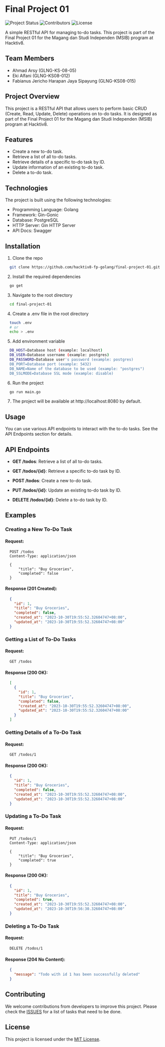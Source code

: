 # Final Project 01
![Project Status](https://img.shields.io/badge/status-in%20progress-yellow)
![Contributors](https://img.shields.io/badge/contributors-3-blue)
![License](https://img.shields.io/badge/license-MIT-green)

A simple RESTful API for managing to-do tasks. This project is part of the Final Project 01 for the Magang dan Studi Independen (MSIB) program at Hacktiv8.

## Team Members

- Ahmad Arsy (GLNG-KS-08-05)
- Eki Alfani (GLNG-KS08-012)
- Fabianus Jericho Harapan Jaya Sipayung (GLNG-KS08-015)

## Project Overview

This project is a RESTful API that allows users to perform basic CRUD (Create, Read, Update, Delete) operations on to-do tasks. It is designed as part of the Final Project 01 for the Magang dan Studi Independen (MSIB) program at Hacktiv8.

## Features

- Create a new to-do task.
- Retrieve a list of all to-do tasks.
- Retrieve details of a specific to-do task by ID.
- Update information of an existing to-do task.
- Delete a to-do task.

## Technologies

The project is built using the following technologies:

- Programming Language: Golang
- Framework: Gin-Gonic
- Database: PostgreSQL
- HTTP Server: Gin HTTP Server
- API Docs: Swagger

## Installation
1. Clone the repo
```sh
  git clone https://github.com/hacktiv8-fp-golang/final-project-01.git
```
2. Install the required dependencies
```sh
  go get
```
3. Navigate to the root directory
```sh
  cd final-project-01
```
4. Create a .env file in the root directory
```sh
  touch .env
  # or
  echo > .env
```
5. Add environment variable
```sh
  DB_HOST=Database host (example: localhost)
  DB_USER=Database username (example: postgres)
  DB_PASSWORD=Database user's password (example: postgres)
  DB_PORT=Database port (example: 5432)
  DB_NAME=Name of the database to be used (example: "postgres")
  DB_SSLMODE=Database SSL mode (example: disable)
```
6. Run the project
```sh
  go run main.go
```
7. The project will be available at http://localhost:8080 by default.

## Usage

You can use various API endpoints to interact with the to-do tasks. See the API Endpoints section for details.

## API Endpoints

- **GET /todos**: Retrieve a list of all to-do tasks.

- **GET /todos/{id}**: Retrieve a specific to-do task by ID.

- **POST /todos**: Create a new to-do task.

- **PUT /todos/{id}**: Update an existing to-do task by ID.
- **DELETE /todos/{id}**: Delete a to-do task by ID.

## Examples

### Creating a New To-Do Task

#### Request:

```http
  POST /todos
  Content-Type: application/json

  {
      "title": "Buy Groceries",
      "completed": false
  }
```

#### Response (201 Created):
```json
  {
    "id": 1,
    "title": "Buy Groceries",
    "completed": false,
    "created_at": "2023-10-30T19:55:52.32604747+08:00",
    "updated_at": "2023-10-30T19:55:52.32604747+08:00"
  }
```

### Getting a List of To-Do Tasks

#### Request:

```http
  GET /todos
```

#### Response (200 OK):
```json
  [
    {
      "id": 1,
      "title": "Buy Groceries",
      "completed": false,
      "created_at": "2023-10-30T19:55:52.32604747+08:00",
      "updated_at": "2023-10-30T19:55:52.32604747+08:00"
    }
  ]
```

### Getting Details of a To-Do Task

#### Request:

```http
  GET /todos/1
```

#### Response (200 OK):
```json
  {
    "id": 1,
    "title": "Buy Groceries",
    "completed": false,
    "created_at": "2023-10-30T19:55:52.32604747+08:00",
    "updated_at": "2023-10-30T19:55:52.32604747+08:00"
  }
```
### Updating a To-Do Task

#### Request:

```http
  PUT /todos/1
  Content-Type: application/json

  {
      "title": "Buy Groceries",
      "completed": true
  }
```

#### Response (200 OK):
```json
  {
    "id": 1,
    "title": "Buy Groceries",
    "completed": true,
    "created_at": "2023-10-30T19:55:52.32604747+08:00",
    "updated_at": "2023-10-30T19:56:30.32604747+08:00"
  }
```

### Deleting a To-Do Task

#### Request:

```http
  DELETE /todos/1
```

#### Response (204 No Content):
```json
  {
    "message": "Todo with id 1 has been successfully deleted"
  }
```

## Contributing

We welcome contributions from developers to improve this project. Please check the [ISSUES](https://github.com/hacktiv8-fp-golang/final-project-01/issues) for a list of tasks that need to be done.

## License

This project is licensed under the [MIT License](LICENSE).
